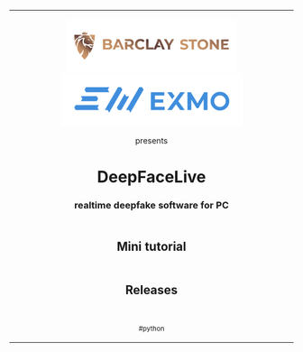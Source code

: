 <table align="center" border="0">

<tr><td colspan=2 align="center">

<a href="https://br-stone.online"><img src="doc/logo_barclay_stone.png"></img></a><a href="https://exmo.com"><img src="doc/logo_exmo.png"></img></a>

presents

# DeepFaceLive

### realtime deepfake software for PC


</td></tr>

<tr><td colspan=2 align="center">

## Mini tutorial

</td></tr>
<tr><td colspan=2 align="center">


## Releases

</td></tr>

<tr><td align="right">

<!--
<a href="">Windows (magnet link)</a>
</td><td align="center">Latest release. Use torrent client to download.</td></tr>
-->

</tr>

<tr><td colspan=2 align="center">

<sub>#python</sub>
</td></tr>

</table>



